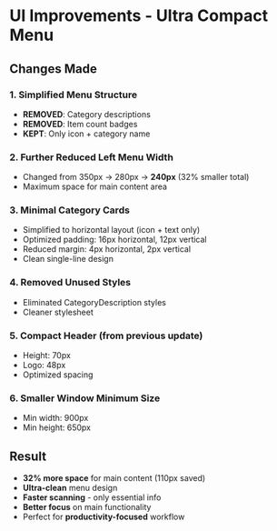 # UI Improvements - Ultra Compact Menu

## Changes Made

### 1. Simplified Menu Structure
- **REMOVED**: Category descriptions
- **REMOVED**: Item count badges
- **KEPT**: Only icon + category name

### 2. Further Reduced Left Menu Width
- Changed from 350px → 280px → **240px** (32% smaller total)
- Maximum space for main content area

### 3. Minimal Category Cards
- Simplified to horizontal layout (icon + text only)
- Optimized padding: 16px horizontal, 12px vertical
- Reduced margin: 4px horizontal, 2px vertical
- Clean single-line design

### 4. Removed Unused Styles
- Eliminated CategoryDescription styles
- Cleaner stylesheet

### 5. Compact Header (from previous update)
- Height: 70px
- Logo: 48px
- Optimized spacing

### 6. Smaller Window Minimum Size
- Min width: 900px
- Min height: 650px

## Result
- **32% more space** for main content (110px saved)
- **Ultra-clean** menu design
- **Faster scanning** - only essential info
- **Better focus** on main functionality
- Perfect for **productivity-focused** workflow
